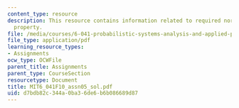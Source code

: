 ```yaml
---
content_type: resource
description: This resource contains information related to required normalization
  property.
file: /media/courses/6-041-probabilistic-systems-analysis-and-applied-probability-fall-2010/d7bdb82c344a0ba36de6b6b086689d87_MIT6_041F10_assn05_sol.pdf
file_type: application/pdf
learning_resource_types:
- Assignments
ocw_type: OCWFile
parent_title: Assignments
parent_type: CourseSection
resourcetype: Document
title: MIT6_041F10_assn05_sol.pdf
uid: d7bdb82c-344a-0ba3-6de6-b6b086689d87
---
```

